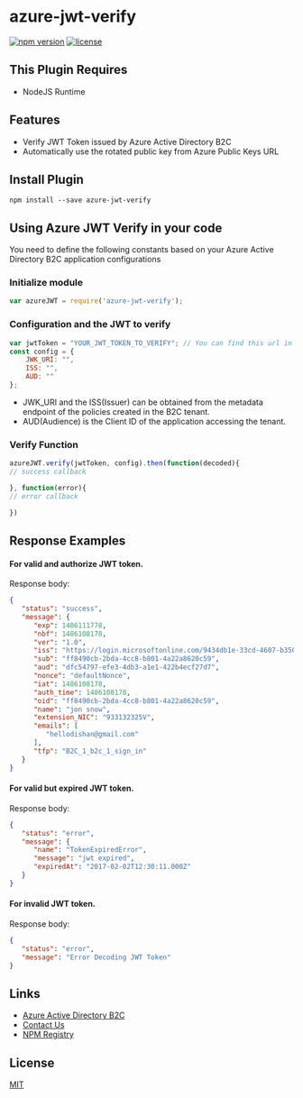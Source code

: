 azure-jwt-verify
=================================

[![npm version](https://badge.fury.io/js/azure-jwt-verify.svg)](https://www.npmjs.com/package/azure-jwt-verify)
[![license](https://img.shields.io/npm/l/serverless-dynamodb-local.svg)](https://www.npmjs.com/package/serverless-dynamodb-local)

## This Plugin Requires
* NodeJS Runtime

## Features
* Verify JWT Token issued by Azure Active Directory B2C
* Automatically use the rotated public key from Azure Public Keys URL

## Install Plugin
`npm install --save azure-jwt-verify`
 
## Using Azure JWT Verify in your code
You need to define the following constants based on your Azure Active Directory B2C application configurations

### Initialize module
```javascript
var azureJWT = require('azure-jwt-verify');

```

### Configuration and the JWT to verify
```javascript
var jwtToken = "YOUR_JWT_TOKEN_TO_VERIFY"; // You can find this url in Azure Active Directory B2C Section
const config = {
    JWK_URI: "",
    ISS: "",
    AUD: ""
};
```
* JWK_URI and the ISS(Issuer) can be obtained from the metadata endpoint of the policies created in the B2C tenant.
* AUD(Audience) is the Client ID of the application accessing the tenant.

### Verify Function
```javascript
azureJWT.verify(jwtToken, config).then(function(decoded){
// success callback

}, function(error){
// error callback

})
```

## Response Examples

#### For valid and authorize JWT token.

Response body:
```JSON
{
   "status": "success",
   "message": {
      "exp": 1486111778,
      "nbf": 1486108178,
      "ver": "1.0",
      "iss": "https://login.microsoftonline.com/9434db1e-33cd-4607-b350-9d947127a5de/v2.0/",
      "sub": "ff8490cb-2bda-4cc8-b801-4a22a8620c59",
      "aud": "dfc54797-efe3-4db3-a1e1-422b4ecf27d7",
      "nonce": "defaultNonce",
      "iat": 1486108178,
      "auth_time": 1486108178,
      "oid": "ff8490cb-2bda-4cc8-b801-4a22a8620c59",
      "name": "jon snow",
      "extension_NIC": "933132325V",
      "emails": [
         "hellodishan@gmail.com"
      ],
      "tfp": "B2C_1_b2c_1_sign_in"
   }
}
```

#### For valid but expired JWT token.

Response body:
```JSON
{
   "status": "error",
   "message": {
      "name": "TokenExpiredError",
      "message": "jwt expired",
      "expiredAt": "2017-02-02T12:30:11.000Z"
   }
}
```

#### For invalid JWT token.

Response body:
```JSON
{
   "status": "error",
   "message": "Error Decoding JWT Token"
}
```




## Links
* [Azure Active Directory B2C](https://azure.microsoft.com/en-us/services/active-directory-b2c/)
* [Contact Us](mailto:ashanf@99x.lk)
* [NPM Registry](https://www.npmjs.com/package/azure-jwt-verify)

## License
  [MIT](LICENSE)
